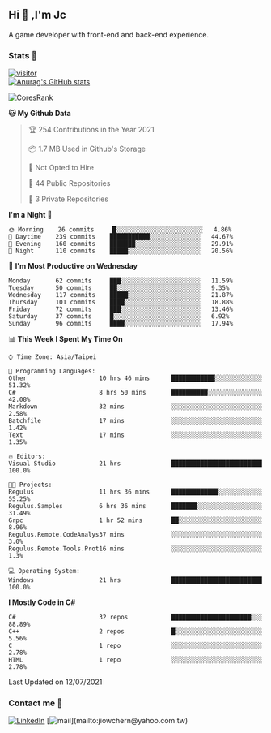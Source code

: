 ## Hi 👋 ,I'm Jc  

A game developer with front-end and back-end experience.  

### Stats  📝
[![visitor](https://visitor-badge.glitch.me/badge?page_id=jiowchern.jiowchern&style=flat-square&color=0088cc)](https://visitor-badge.glitch.me/badge?page_id=jiowchern.jiowchern&style=flat-square&color=0088cc)  
[![Anurag's GitHub stats](https://github-readme-stats.vercel.app/api?username=jiowchern&count_private=true&&show_icons=true)](https://github.com/anuraghazra/github-readme-stats)  
<!-- [![trophy](https://github-profile-trophy.vercel.app/?username=jiowchern)](https://github.com/ryo-ma/github-profile-trophy)   -->
[![CoresRank](https://cr-ss-service.azurewebsites.net/api/ScreenShot?widget=summary&username=jiowchern)](https://cr-ss-service.azurewebsites.net/api/ScreenShot?widget=summary&username=jiowchern)


<!--START_SECTION:waka-->
**🐱 My Github Data** 

> 🏆 254 Contributions in the Year 2021
 > 
> 📦 1.7 MB Used in Github's Storage 
 > 
> 🚫 Not Opted to Hire
 > 
> 📜 44 Public Repositories 
 > 
> 🔑 3 Private Repositories  
 > 
**I'm a Night 🦉** 

```text
🌞 Morning    26 commits     █░░░░░░░░░░░░░░░░░░░░░░░░   4.86% 
🌆 Daytime    239 commits    ███████████░░░░░░░░░░░░░░   44.67% 
🌃 Evening    160 commits    ███████░░░░░░░░░░░░░░░░░░   29.91% 
🌙 Night      110 commits    █████░░░░░░░░░░░░░░░░░░░░   20.56%

```
📅 **I'm Most Productive on Wednesday** 

```text
Monday       62 commits     ███░░░░░░░░░░░░░░░░░░░░░░   11.59% 
Tuesday      50 commits     ██░░░░░░░░░░░░░░░░░░░░░░░   9.35% 
Wednesday    117 commits    █████░░░░░░░░░░░░░░░░░░░░   21.87% 
Thursday     101 commits    ████░░░░░░░░░░░░░░░░░░░░░   18.88% 
Friday       72 commits     ███░░░░░░░░░░░░░░░░░░░░░░   13.46% 
Saturday     37 commits     █░░░░░░░░░░░░░░░░░░░░░░░░   6.92% 
Sunday       96 commits     ████░░░░░░░░░░░░░░░░░░░░░   17.94%

```


📊 **This Week I Spent My Time On** 

```text
⌚︎ Time Zone: Asia/Taipei

💬 Programming Languages: 
Other                    10 hrs 46 mins      ████████████░░░░░░░░░░░░░   51.32% 
C#                       8 hrs 50 mins       ██████████░░░░░░░░░░░░░░░   42.08% 
Markdown                 32 mins             ░░░░░░░░░░░░░░░░░░░░░░░░░   2.58% 
Batchfile                17 mins             ░░░░░░░░░░░░░░░░░░░░░░░░░   1.42% 
Text                     17 mins             ░░░░░░░░░░░░░░░░░░░░░░░░░   1.35%

🔥 Editors: 
Visual Studio            21 hrs              █████████████████████████   100.0%

🐱‍💻 Projects: 
Regulus                  11 hrs 36 mins      █████████████░░░░░░░░░░░░   55.25% 
Regulus.Samples          6 hrs 36 mins       ███████░░░░░░░░░░░░░░░░░░   31.49% 
Grpc                     1 hr 52 mins        ██░░░░░░░░░░░░░░░░░░░░░░░   8.96% 
Regulus.Remote.CodeAnalys37 mins             ░░░░░░░░░░░░░░░░░░░░░░░░░   3.0% 
Regulus.Remote.Tools.Prot16 mins             ░░░░░░░░░░░░░░░░░░░░░░░░░   1.3%

💻 Operating System: 
Windows                  21 hrs              █████████████████████████   100.0%

```

**I Mostly Code in C#** 

```text
C#                       32 repos            ██████████████████████░░░   88.89% 
C++                      2 repos             █░░░░░░░░░░░░░░░░░░░░░░░░   5.56% 
C                        1 repo              ░░░░░░░░░░░░░░░░░░░░░░░░░   2.78% 
HTML                     1 repo              ░░░░░░░░░░░░░░░░░░░░░░░░░   2.78%

```



 Last Updated on 12/07/2021
<!--END_SECTION:waka-->



### Contact me 💬
[![LinkedIn](https://img.shields.io/badge/-JiowchernChen-0077B5?style==flat-square&logo=LinkedIn&logoColor=white)](https://www.linkedin.com/in/jiowchern-chen-4aaa90b7/) [![mail](https://img.shields.io/badge/-jiowchern%40yahoo.com.tw-blueviolet?style=flat-square&logo=yahoo!)](mailto:jiowchern@yahoo.com.tw)    

<!-- [![Linkedin Badge](https://img.shields.io/badge/-LinkedIn-blue?style=flat-square&logo=Linkedin&logoColor=white&link=https://www.linkedin.com/in/jiowchern-chen-4aaa90b7/)](https://www.linkedin.com/in/jiowchern-chen-4aaa90b7/) -->


<!--
**jiowchern/jiowchern** is a ✨ _special_ ✨ repository because its `README.md` (this file) appears on your GitHub profile.

Here are some ideas to get you started:

- 🔭 I’m currently working on ...
- 🌱 I’m currently learning ...
- 👯 I’m looking to collaborate on ...
- 🤔 I’m looking for help with ...
- 💬 Ask me about ...
- 📫 How to reach me: ...
- 😄 Pronouns: ...
- ⚡ Fun fact: ...
-->
